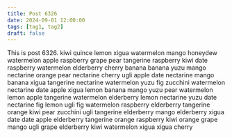 ```yaml
---
title: Post 6326
date: 2024-09-01 12:00:00
tags: [tag1, tag2]
draft: false
---
```

This is post 6326.
kiwi
quince
lemon
xigua
watermelon
mango
honeydew
watermelon
apple
raspberry
grape
pear
tangerine
raspberry
kiwi
date
raspberry
watermelon
elderberry
cherry
banana
banana
yuzu
mango
nectarine
orange
pear
nectarine
cherry
ugli
apple
date
nectarine
mango
banana
xigua
tangerine
nectarine
watermelon
yuzu
fig
zucchini
watermelon
nectarine
date
apple
xigua
lemon
banana
mango
yuzu
pear
watermelon
lemon
apple
tangerine
watermelon
elderberry
lemon
nectarine
yuzu
date
nectarine
fig
lemon
ugli
fig
watermelon
raspberry
elderberry
tangerine
orange
kiwi
pear
zucchini
ugli
tangerine
elderberry
mango
elderberry
xigua
date
date
apple
elderberry
tangerine
orange
raspberry
kiwi
orange
grape
mango
ugli
grape
elderberry
kiwi
watermelon
xigua
xigua
cherry
